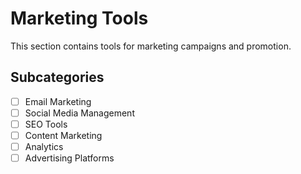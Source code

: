 # Marketing Tools

This section contains tools for marketing campaigns and promotion.

## Subcategories
- [ ] Email Marketing
- [ ] Social Media Management
- [ ] SEO Tools
- [ ] Content Marketing
- [ ] Analytics
- [ ] Advertising Platforms